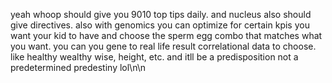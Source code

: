 yeah whoop should give you 9010 top tips daily. and nucleus also should give directives. also with genomics you can optimize for certain kpis you want your kid to have and choose the sperm egg combo that matches what you want. you can you gene to real life result correlational data to choose. like healthy wealthy wise, height, etc. and itll be a predisposition not a predetermined predestiny lol\n\n